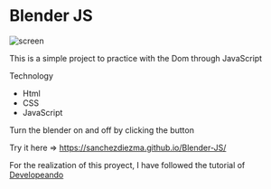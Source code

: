 # Blender JS

![screen](https://user-images.githubusercontent.com/91361497/177609471-f53ad451-c574-4d15-a74b-d68c25e91575.png)

This is a simple project to practice with the Dom through JavaScript

Technology

* Html
* CSS
* JavaScript


Turn the blender on and off by clicking the button

Try it here => https://sanchezdiezma.github.io/Blender-JS/


For the realization of this proyect, I have followed the tutorial of [Developeando](https://www.youtube.com/c/Developeando)



